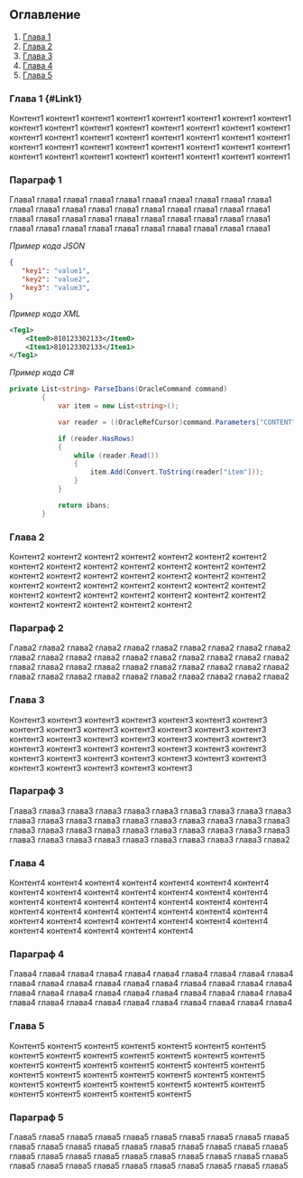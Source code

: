 ## Оглавление
1. [Глава 1](#Link1)
1. [Глава 2](#Link2)
1. [Глава 3](#Link3)
1. [Глава 4](#Link4)
1. [Глава 5](#Link5)

 
### __Глава 1__ {#Link1}
Контент1 контент1 контент1 контент1 контент1 контент1 контент1 контент1
контент1 контент1 контент1 контент1 контент1 контент1 контент1 контент1
контент1 контент1 контент1 контент1 контент1 контент1 контент1 контент1
контент1 контент1 контент1 контент1 контент1 контент1 контент1 контент1
контент1 контент1 контент1 контент1 контент1 контент1 контент1 контент1


 ### Параграф 1
Глава1 глава1 глава1 глава1 глава1 глава1 глава1 глава1 глава1 глава1
глава1 глава1 глава1 глава1 глава1 глава1 глава1 глава1 глава1 глава1
глава1 глава1 глава1 глава1 глава1 глава1 глава1 глава1 глава1 глава1
глава1 глава1 глава1 глава1 глава1 глава1 глава1 глава1 глава1 глава1


_Пример кода JSON_  
```JSON
{ 
   "key1": "value1",
   "key2": "value2",
   "key3": "value3",
}
```

_Пример кода XML_  
```XML
<Teg1>
	<Item0>810123302133</Item0>
	<Item1>810123302133</Item1>
</Teg1> 
```

_Пример кода C#_  
```C#
private List<string> ParseIbans(OracleCommand command)
        {
            var item = new List<string>();

            var reader = ((OracleRefCursor)command.Parameters["CONTENT"].Value).GetDataReader();

            if (reader.HasRows)
            {
                while (reader.Read())
                {
                    item.Add(Convert.ToString(reader["item"]));
                }
            }

            return ibans;
        }
```

### __Глава 2__ <div id='Link2'/>
Контент2 контент2 контент2 контент2 контент2 контент2 контент2 контент2
контент2 контент2 контент2 контент2 контент2 контент2 контент2 контент2
контент2 контент2 контент2 контент2 контент2 контент2 контент2 контент2
контент2 контент2 контент2 контент2 контент2 контент2 контент2 контент2
контент2 контент2 контент2 контент2 контент2 контент2 контент2 контент2


 ### Параграф 2
Глава2 глава2 глава2 глава2 глава2 глава2 глава2 глава2 глава2 глава2
глава2 глава2 глава2 глава2 глава2 глава2 глава2 глава2 глава2 глава2
глава2 глава2 глава2 глава2 глава2 глава2 глава2 глава2 глава2 глава2
глава2 глава2 глава2 глава2 глава2 глава2 глава2 глава2 глава2 глава2


### __Глава 3__<a name="Link3"></a>
Контент3 контент3 контент3 контент3 контент3 контент3 контент3 контент3
контент3 контент3 контент3 контент3 контент3 контент3 контент3 контент3
контент3 контент3 контент3 контент3 контент3 контент3 контент3 контент3
контент3 контент3 контент3 контент3 контент3 контент3 контент3 контент3
контент3 контент3 контент3 контент3 контент3 контент3 контент3 контент3


 ### Параграф 3
Глава3 глава3 глава3 глава3 глава3 глава3 глава3 глава3 глава3 глава3
глава3 глава3 глава3 глава3 глава3 глава3 глава3 глава3 глава3 глава3
глава3 глава3 глава3 глава3 глава3 глава3 глава3 глава3 глава3 глава3
глава3 глава3 глава3 глава3 глава3 глава3 глава3 глава3 глава3 глава2


### __Глава 4__<a name="Link4"></a>
Контент4 контент4 контент4 контент4 контент4 контент4 контент4 контент4
контент4 контент4 контент4 контент4 контент4 контент4 контент4 контент4
контент4 контент4 контент4 контент4 контент4 контент4 контент4 контент4
контент4 контент4 контент4 контент4 контент4 контент4 контент4 контент4
контент4 контент4 контент4 контент4 контент4 контент4 контент4 контент4


 ### Параграф 4
Глава4 глава4 глава4 глава4 глава4 глава4 глава4 глава4 глава4 глава4
глава4 глава4 глава4 глава4 глава4 глава4 глава4 глава4 глава4 глава4
глава4 глава4 глава4 глава4 глава4 глава4 глава4 глава4 глава4 глава4
глава4 глава4 глава4 глава4 глава4 глава4 глава4 глава4 глава4 глава4


### __Глава 5__<a name="Link5"></a>
Контент5 контент5 контент5 контент5 контент5 контент5 контент5 контент5
контент5 контент5 контент5 контент5 контент5 контент5 контент5 контент5
контент5 контент5 контент5 контент5 контент5 контент5 контент5 контент5
контент5 контент5 контент5 контент5 контент5 контент5 контент5 контент5
контент5 контент5 контент5 контент5 контент5 контент5 контент5 контент5


 ### Параграф 5
Глава5 глава5 глава5 глава5 глава5 глава5 глава5 глава5 глава5 глава5
глава5 глава5 глава5 глава5 глава5 глава5 глава5 глава5 глава5 глава5
глава5 глава5 глава5 глава5 глава5 глава5 глава5 глава5 глава5 глава5
глава5 глава5 глава5 глава5 глава5 глава5 глава5 глава5 глава5 глава5
